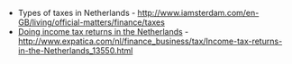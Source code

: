 * Types of taxes in Netherlands - http://www.iamsterdam.com/en-GB/living/official-matters/finance/taxes
* [Doing income tax returns in the Netherlands](http://www.expatica.com/nl/finance_business/tax/Income-tax-returns-in-the-Netherlands_13550.html) - http://www.expatica.com/nl/finance_business/tax/Income-tax-returns-in-the-Netherlands_13550.html
